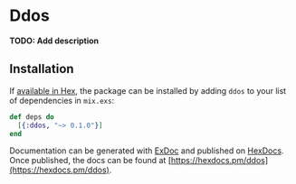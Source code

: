 # Ddos

**TODO: Add description**

## Installation

If [available in Hex](https://hex.pm/docs/publish), the package can be installed
by adding `ddos` to your list of dependencies in `mix.exs`:

```elixir
def deps do
  [{:ddos, "~> 0.1.0"}]
end
```

Documentation can be generated with [ExDoc](https://github.com/elixir-lang/ex_doc)
and published on [HexDocs](https://hexdocs.pm). Once published, the docs can
be found at [https://hexdocs.pm/ddos](https://hexdocs.pm/ddos).

